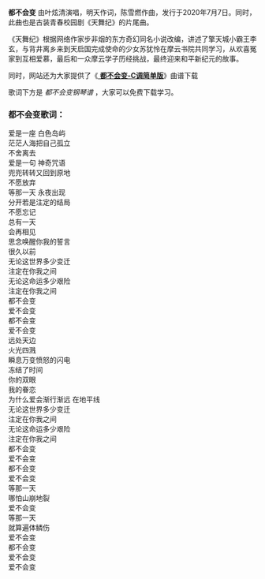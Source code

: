 

**都不会变** 由叶炫清演唱，明天作词，陈雪燃作曲，发行于2020年7月7日。同时，此曲也是古装青春校园剧《天舞纪》的片尾曲。

《天舞纪》根据网络作家步非烟的东方奇幻同名小说改编，讲述了擎天城小霸王李玄，与背井离乡来到天启国完成使命的少女苏犹怜在摩云书院共同学习，从欢喜冤家到互相爱慕，最后和一众摩云学子历经挑战，最终迎来和平新纪元的故事。

同时，网站还为大家提供了《[ **都不会变-C调简单版**](Music-12641-都不会变-C调简单版-天舞纪片尾曲.html "都不会变-
C调简单版")》曲谱下载

歌词下方是 _都不会变钢琴谱_ ，大家可以免费下载学习。

### 都不会变歌词：

爱是一座 白色岛屿  
茫茫人海把自己孤立  
不舍离去  
爱是一句 神奇咒语  
兜兜转转又回到原地  
不愿放弃  
等那一天 永夜出现  
分开若是注定的结局  
不愿忘记  
总有一天  
会再相见  
思念唤醒你我的誓言  
很久以前  
无论这世界多少变迁  
注定在你我之间  
无论这命运多少艰险  
注定在你我之间  
都不会变  
爱不会变  
都不会变  
爱不会变  
远处天边  
火光四溅  
瞬息万变愤怒的闪电  
冻结了时间  
你的双眼  
我的眷恋  
为什么爱会渐行渐远 在地平线  
无论这世界多少变迁  
注定在你我之间  
无论这命运多少艰险  
注定在你我之间  
都不会变  
爱不会变  
都不会变  
爱不会变  
等那一天  
哪怕山崩地裂  
爱不会变  
等那一天  
就算遍体鳞伤  
爱不会变  
都不会变  
爱不会变  
爱不会变

